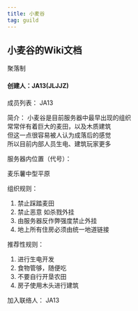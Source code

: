 ```yaml
---
title: 小麦谷
tag: guild
---
```


## **小麦谷的Wiki文档**

聚落制

#### 创建人：JA13(JLJJZ)

成员列表：
JA13

简介：
小麦谷是目前服务器中最早出现的组织  
常常伴有着巨大的麦田，以及木质建筑  
但这一点很容易被人认为成落后的感觉  
所以目前内部人员生电、建筑玩家更多  

服务器内位置（代号）：

麦乐薯中型平原

组织规则：
1. 禁止踩踏麦田
2. 禁止恶意 如杀戮外挂
3. 由服务器反作弊强度禁止外挂
4. 地上所有住房必须由统一地道链接

推荐性规则：  
1. 进行生电开发
2. 食物管够，随便吃
3. 不要自行开垦农田
4. 房子使用木头进行建筑

加入联络人：
JA13